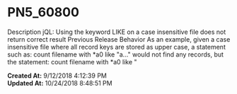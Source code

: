 # PN5_60800

Description jQL: Using the keyword LIKE on a case insensitive file does not return correct result Previous Release Behavior As an example, given a case insensitive file where all record keys are stored as upper case, a statement such as: count filename with *a0 like "a..." would not find any records, but the statement: count filename with *a0 like "  

**Created At:** 9/12/2018 4:12:39 PM  
**Updated At:** 10/24/2018 8:48:51 PM  

